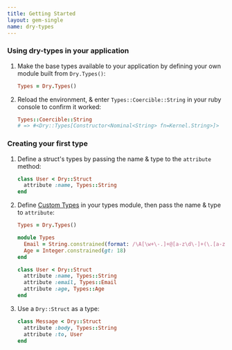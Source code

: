 ```yaml
---
title: Getting Started
layout: gem-single
name: dry-types
---
```


### Using dry-types in your application

1. Make the base types available to your application by defining your own module built from `Dry.Types()`:

    ```ruby
    Types = Dry.Types()
    ```

2. Reload the environment, & enter `Types::Coercible::String` in your ruby console to confirm it worked:

    ``` ruby
    Types::Coercible::String
    # => #<Dry::Types[Constructor<Nominal<String> fn=Kernel.String>]>
    ```

### Creating your first type

1. Define a struct's types by passing the name & type to the `attribute` method:

    ```ruby
    class User < Dry::Struct
      attribute :name, Types::String
    end
    ```

2. Define [Custom Types](docs::custom-types) in your types module, then pass the name & type to `attribute`:

    ```ruby
    Types = Dry.Types()

    module Types
      Email = String.constrained(format: /\A[\w+\-.]+@[a-z\d\-]+(\.[a-z]+)*\.[a-z]+\z/i)
      Age = Integer.constrained(gt: 18)
    end

    class User < Dry::Struct
      attribute :name, Types::String
      attribute :email, Types::Email
      attribute :age, Types::Age
    end
    ```

3. Use a `Dry::Struct` as a type:

    ```ruby
    class Message < Dry::Struct
      attribute :body, Types::String
      attribute :to, User
    end
    ```
